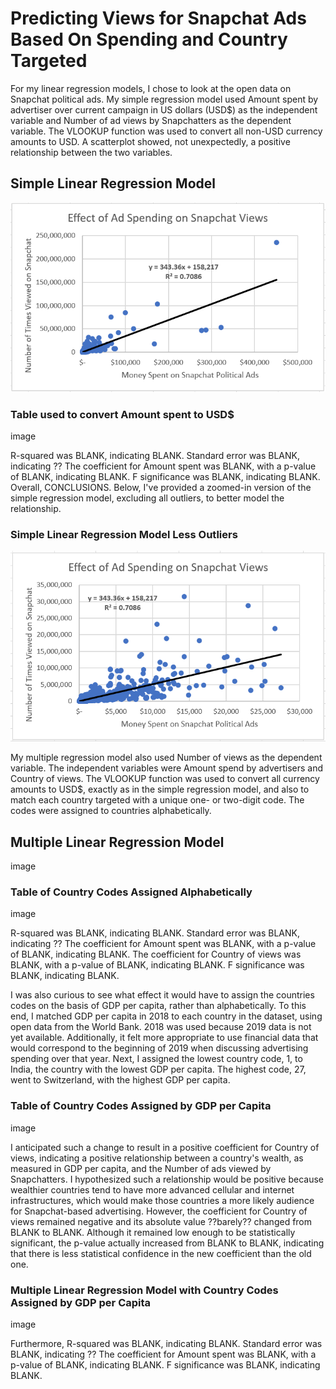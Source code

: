 # Predicting Views for Snapchat Ads Based On Spending and Country Targeted
For my linear regression models, I chose to look at the open data on Snapchat political ads. My simple regression model used Amount spent by advertiser over current campaign in US dollars (USD$) as the independent variable and Number of ad views by Snapchatters as the dependent variable. The VLOOKUP function was used to convert all non-USD currency amounts to USD. A scatterplot showed, not unexpectedly, a positive relationship between the two variables.

## Simple Linear Regression Model
![](Images/Original%20Visualization.PNG)

### Table used to convert Amount spent to USD$
image

R-squared was BLANK, indicating BLANK. Standard error was BLANK, indicating ?? The coefficient for Amount spent was BLANK, with a p-value of BLANK, indicating BLANK. F significance was BLANK, indicating BLANK.
Overall, CONCLUSIONS.
Below, I've provided a zoomed-in version of the simple regression model, excluding all outliers, to better model the relationship.

### Simple Linear Regression Model Less Outliers
![](Images/Visualization%20less%20Outliers.PNG)

My multiple regression model also used Number of views as the dependent variable. The independent variables were Amount spend by advertisers and Country of views. The VLOOKUP function was used to convert all currency amounts to USD$, exactly as in the simple regression model, and also to match each country targeted with a unique one- or two-digit code. The codes were assigned to countries alphabetically.

## Multiple Linear Regression Model
image

### Table of Country Codes Assigned Alphabetically
image

R-squared was BLANK, indicating BLANK. Standard error was BLANK, indicating ?? The coefficient for Amount spent was BLANK, with a p-value of BLANK, indicating BLANK. The coefficient for Country of views was BLANK, with a p-value of BLANK, indicating BLANK. F significance was BLANK, indicating BLANK.

I was also curious to see what effect it would have to assign the countries codes on the basis of GDP per capita, rather than alphabetically. To this end, I matched GDP per capita in 2018 to each country in the dataset, using open data from the World Bank. 2018 was used because 2019 data is not yet available. Additionally, it felt more appropriate to use financial data that would correspond to the beginning of 2019 when discussing advertising spending over that year.
Next, I assigned the lowest country code, 1, to India, the country with the lowest GDP per capita. The highest code, 27, went to Switzerland, with the highest GDP per capita.

### Table of Country Codes Assigned by GDP per Capita
image

I anticipated such a change to result in a positive coefficient for Country of views, indicating a positive relationship between a country's wealth, as measured in GDP per capita, and the Number of ads viewed by Snapchatters. I hypothesized such a relationship would be positive because wealthier countries tend to have more advanced cellular and internet infrastructures, which would make those countries a more likely audience for Snapchat-based advertising.
However, the coefficient for Country of views remained negative and its absolute value ??barely?? changed from BLANK to BLANK. Although it remained low enough to be statistically significant, the p-value actually increased from BLANK to BLANK, indicating that there is less statistical confidence in the new coefficient than the old one.

### Multiple Linear Regression Model with Country Codes Assigned by GDP per Capita
image

Furthermore, R-squared was BLANK, indicating BLANK. Standard error was BLANK, indicating ?? The coefficient for Amount spent was BLANK, with a p-value of BLANK, indicating BLANK. F significance was BLANK, indicating BLANK.
